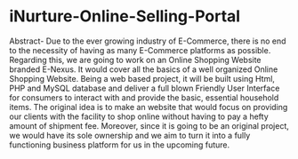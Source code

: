 # iNurture-Online-Selling-Portal
Abstract-
Due to the ever growing industry of E-Commerce, there is no end to the necessity of having as many E-Commerce platforms as possible. Regarding this, we are going to work on an Online Shopping Website branded E-Nexus. It would cover all the basics of a well organized Online Shopping Website. Being a web based project, it will be built using Html, PHP and MySQL database and deliver a full blown Friendly User Interface for consumers to interact with and provide the basic, essential household items. The original idea is to make an website that would focus on providing our clients with the facility to shop online without having to pay a hefty amount of shipment fee. Moreover, since it is going to be an original project, we would have its sole ownership and we aim to turn it into a fully functioning business platform for us in the upcoming future.
